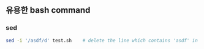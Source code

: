 ## 유용한 bash command

### sed
```bash
sed -i '/asdf/d' test.sh    # delete the line which contains 'asdf' in 'test.sh'
```
